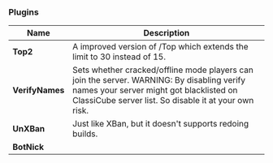### Plugins
| Name | Description |
| ------------- | -----|
|  **Top2** | 	A improved version of /Top which extends the limit to 30 instead of 15.
|  **VerifyNames** |  Sets whether cracked/offline mode players can join the server. WARNING: By disabling verify names your server might got blacklisted on ClassiCube server list. So disable it at your own risk.
|  **UnXBan** |  Just like XBan, but it doesn't supports redoing builds.
|  **BotNick** |  
